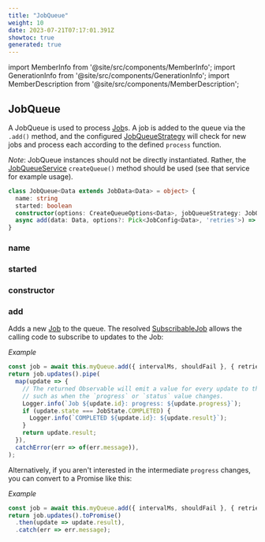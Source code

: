 ```yaml
---
title: "JobQueue"
weight: 10
date: 2023-07-21T07:17:01.391Z
showtoc: true
generated: true
---
```

<!-- This file was generated from the Vendure source. Do not modify. Instead, re-run the "docs:build" script -->
import MemberInfo from '@site/src/components/MemberInfo';
import GenerationInfo from '@site/src/components/GenerationInfo';
import MemberDescription from '@site/src/components/MemberDescription';


## JobQueue

<GenerationInfo sourceFile="packages/core/src/job-queue/job-queue.ts" sourceLine="25" packageName="@vendure/core" />

A JobQueue is used to process <a href='/docs/reference/typescript-api/job-queue/job#job'>Job</a>s. A job is added to the queue via the
`.add()` method, and the configured <a href='/docs/reference/typescript-api/job-queue/job-queue-strategy#jobqueuestrategy'>JobQueueStrategy</a> will check for new jobs and process each
according to the defined `process` function.

*Note*: JobQueue instances should not be directly instantiated. Rather, the
<a href='/docs/reference/typescript-api/job-queue/job-queue-service#jobqueueservice'>JobQueueService</a> `createQueue()` method should be used (see that service
for example usage).

```ts title="Signature"
class JobQueue<Data extends JobData<Data> = object> {
  name: string
  started: boolean
  constructor(options: CreateQueueOptions<Data>, jobQueueStrategy: JobQueueStrategy, jobBufferService: JobBufferService)
  async add(data: Data, options?: Pick<JobConfig<Data>, 'retries'>) => Promise<SubscribableJob<Data>>;
}
```

<div className="members-wrapper">

### name

<MemberInfo kind="property" type="string"   />


### started

<MemberInfo kind="property" type="boolean"   />


### constructor

<MemberInfo kind="method" type="(options: <a href='/docs/reference/typescript-api/job-queue/types#createqueueoptions'>CreateQueueOptions</a>&#60;Data&#62;, jobQueueStrategy: <a href='/docs/reference/typescript-api/job-queue/job-queue-strategy#jobqueuestrategy'>JobQueueStrategy</a>, jobBufferService: JobBufferService) => JobQueue"   />


### add

<MemberInfo kind="method" type="(data: Data, options?: Pick&#60;<a href='/docs/reference/typescript-api/job-queue/types#jobconfig'>JobConfig</a>&#60;Data&#62;, 'retries'&#62;) => Promise&#60;<a href='/docs/reference/typescript-api/job-queue/subscribable-job#subscribablejob'>SubscribableJob</a>&#60;Data&#62;&#62;"   />

Adds a new <a href='/docs/reference/typescript-api/job-queue/job#job'>Job</a> to the queue. The resolved <a href='/docs/reference/typescript-api/job-queue/subscribable-job#subscribablejob'>SubscribableJob</a> allows the
calling code to subscribe to updates to the Job:

*Example*

```ts
const job = await this.myQueue.add({ intervalMs, shouldFail }, { retries: 2 });
return job.updates().pipe(
  map(update => {
    // The returned Observable will emit a value for every update to the job
    // such as when the `progress` or `status` value changes.
    Logger.info(`Job ${update.id}: progress: ${update.progress}`);
    if (update.state === JobState.COMPLETED) {
      Logger.info(`COMPLETED ${update.id}: ${update.result}`);
    }
    return update.result;
  }),
  catchError(err => of(err.message)),
);
```

Alternatively, if you aren't interested in the intermediate
`progress` changes, you can convert to a Promise like this:

*Example*

```ts
const job = await this.myQueue.add({ intervalMs, shouldFail }, { retries: 2 });
return job.updates().toPromise()
  .then(update => update.result),
  .catch(err => err.message);
```


</div>
